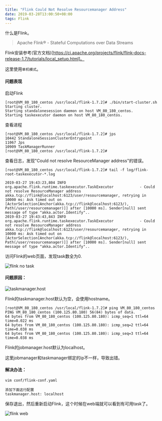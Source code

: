 ```yaml
---
title: "Flink Could Not Resolve Resourcemanager Address"
date: 2019-03-28T13:00:50+08:00
tags: Flink
---
```


什么是Flink。

> Apache Flink® - Stateful Computations over Data Streams

Flink安装参考(官方文档)[https://ci.apache.org/projects/flink/flink-docs-release-1.7/tutorials/local_setup.html]。

这里使用`单机模式`。

#### 问题表现

启动Flink

```
[root@VM_80_180_centos /usr/local/flink-1.7.2]# ./bin/start-cluster.sh 
Starting cluster.
Starting standalonesession daemon on host VM_80_180_centos.
Starting taskexecutor daemon on host VM_80_180_centos.
```

查看进程

```
[root@VM_80_180_centos /usr/local/flink-1.7.2]# jps
10442 StandaloneSessionClusterEntrypoint
11067 Jps
10909 TaskManagerRunner
[root@VM_80_180_centos /usr/local/flink-1.7.2]# 
```

查看日志，发现"Could not resolve ResourceManager address"的错误。

```
[root@VM_80_180_centos /usr/local/flink-1.7.2]# tail -f log/flink-root-taskexecutor-*.log

2019-03-27 19:43:23,804 INFO  org.apache.flink.runtime.taskexecutor.TaskExecutor            - Could not resolve ResourceManager address akka.tcp://flink@localhost:6123/user/resourcemanager, retrying in 10000 ms: Ask timed out on [ActorSelection[Anchor(akka.tcp://flink@localhost:6123/), Path(/user/resourcemanager)]] after [10000 ms]. Sender[null] sent message of type "akka.actor.Identify"..
2019-03-27 19:43:43,843 INFO  org.apache.flink.runtime.taskexecutor.TaskExecutor            - Could not resolve ResourceManager address akka.tcp://flink@localhost:6123/user/resourcemanager, retrying in 10000 ms: Ask timed out on [ActorSelection[Anchor(akka.tcp://flink@localhost:6123/), Path(/user/resourcemanager)]] after [10000 ms]. Sender[null] sent message of type "akka.actor.Identify"..
```

访问Flink的web页面，发现task数全为0.

![flink no task](https://wx2.sinaimg.cn/large/63c9befaly1g1igknr8lyj21ae09874j.jpg)

#### 问题原因：

![taskmanager.host](https://wx2.sinaimg.cn/large/63c9befaly1g1igoreyi9j20oz04mdg7.jpg)

Flink的taskmanager.host默认为空，会使用hostname。

```
[root@VM_80_180_centos /usr/local/flink-1.7.2]# ping VM_80_180_centos
PING VM_80_180_centos (100.125.80.180) 56(84) bytes of data.
64 bytes from VM_80_180_centos (100.125.80.180): icmp_seq=1 ttl=64 time=0.022 ms
64 bytes from VM_80_180_centos (100.125.80.180): icmp_seq=2 ttl=64 time=0.038 ms
64 bytes from VM_80_180_centos (100.125.80.180): icmp_seq=3 ttl=64 time=0.038 ms
```

Flink的jobmanager.host默认为localhost。

这里jobmanager和taskmanager绑定的ip不一样，导致出错。

#### 解决办法：

```
vim conf/flink-conf.yaml

添加下面这行配置
taskmanager.host: localhost
```

保存退出，然后重新启动Flink，这个时候在web端就可以看到有可用task了。

![flink web](https://wx1.sinaimg.cn/large/63c9befaly1g1ih665ffjj21a709374r.jpg)
